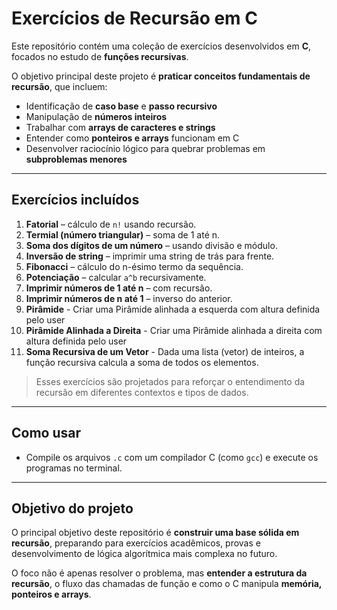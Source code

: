 # Exercícios de Recursão em C

Este repositório contém uma coleção de exercícios desenvolvidos em **C**, focados no estudo de **funções recursivas**.  

O objetivo principal deste projeto é **praticar conceitos fundamentais de recursão**, que incluem:

- Identificação de **caso base** e **passo recursivo**
- Manipulação de **números inteiros**
- Trabalhar com **arrays de caracteres e strings**
- Entender como **ponteiros e arrays** funcionam em C
- Desenvolver raciocínio lógico para quebrar problemas em **subproblemas menores**

---

## Exercícios incluídos

1. **Fatorial** – cálculo de `n!` usando recursão.  
2. **Termial (número triangular)** – soma de 1 até n.  
3. **Soma dos dígitos de um número** – usando divisão e módulo.  
4. **Inversão de string** – imprimir uma string de trás para frente.  
5. **Fibonacci** – cálculo do n-ésimo termo da sequência.  
6. **Potenciação** – calcular `a^b` recursivamente.  
7. **Imprimir números de 1 até n** – com recursão.  
8. **Imprimir números de n até 1** – inverso do anterior.  
9. **Pirâmide** - Criar uma Pirâmide alinhada a esquerda com altura definida pelo user
10. **Pirâmide Alinhada a Direita** -  Criar uma Pirâmide alinhada a direita com altura definida pelo user
11. **Soma Recursiva de um Vetor** - Dada uma lista (vetor) de inteiros, a função recursiva  calcula a soma de todos os elementos.

> Esses exercícios são projetados para reforçar o entendimento da recursão em diferentes contextos e tipos de dados.

---

## Como usar

- Compile os arquivos `.c` com um compilador C (como `gcc`) e execute os programas no terminal.
---

## Objetivo do projeto

O principal objetivo deste repositório é **construir uma base sólida em recursão**, preparando para exercícios acadêmicos, provas e desenvolvimento de lógica algorítmica mais complexa no futuro.  

O foco não é apenas resolver o problema, mas **entender a estrutura da recursão**, o fluxo das chamadas de função e como o C manipula **memória, ponteiros e arrays**.

